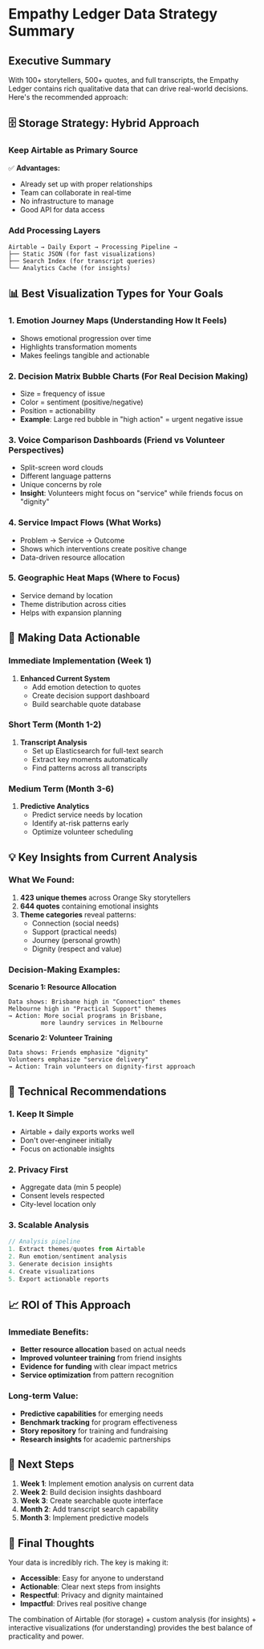 # Empathy Ledger Data Strategy Summary

## Executive Summary

With 100+ storytellers, 500+ quotes, and full transcripts, the Empathy Ledger contains rich qualitative data that can drive real-world decisions. Here's the recommended approach:

## 🗄️ Storage Strategy: Hybrid Approach

### Keep Airtable as Primary Source
✅ **Advantages:**
- Already set up with proper relationships
- Team can collaborate in real-time
- No infrastructure to manage
- Good API for data access

### Add Processing Layers
```
Airtable → Daily Export → Processing Pipeline → 
├── Static JSON (for fast visualizations)
├── Search Index (for transcript queries) 
└── Analytics Cache (for insights)
```

## 📊 Best Visualization Types for Your Goals

### 1. **Emotion Journey Maps** (Understanding How It Feels)
- Shows emotional progression over time
- Highlights transformation moments
- Makes feelings tangible and actionable

### 2. **Decision Matrix Bubble Charts** (For Real Decision Making)
- Size = frequency of issue
- Color = sentiment (positive/negative)
- Position = actionability
- **Example**: Large red bubble in "high action" = urgent negative issue

### 3. **Voice Comparison Dashboards** (Friend vs Volunteer Perspectives)
- Split-screen word clouds
- Different language patterns
- Unique concerns by role
- **Insight**: Volunteers might focus on "service" while friends focus on "dignity"

### 4. **Service Impact Flows** (What Works)
- Problem → Service → Outcome
- Shows which interventions create positive change
- Data-driven resource allocation

### 5. **Geographic Heat Maps** (Where to Focus)
- Service demand by location
- Theme distribution across cities
- Helps with expansion planning

## 🎯 Making Data Actionable

### Immediate Implementation (Week 1)
1. **Enhanced Current System**
   - Add emotion detection to quotes
   - Create decision support dashboard
   - Build searchable quote database

### Short Term (Month 1-2)
1. **Transcript Analysis**
   - Set up Elasticsearch for full-text search
   - Extract key moments automatically
   - Find patterns across all transcripts

### Medium Term (Month 3-6)
1. **Predictive Analytics**
   - Predict service needs by location
   - Identify at-risk patterns early
   - Optimize volunteer scheduling

## 💡 Key Insights from Current Analysis

### What We Found:
1. **423 unique themes** across Orange Sky storytellers
2. **644 quotes** containing emotional insights
3. **Theme categories** reveal patterns:
   - Connection (social needs)
   - Support (practical needs)
   - Journey (personal growth)
   - Dignity (respect and value)

### Decision-Making Examples:

**Scenario 1: Resource Allocation**
```
Data shows: Brisbane high in "Connection" themes
Melbourne high in "Practical Support" themes
→ Action: More social programs in Brisbane, 
         more laundry services in Melbourne
```

**Scenario 2: Volunteer Training**
```
Data shows: Friends emphasize "dignity" 
Volunteers emphasize "service delivery"
→ Action: Train volunteers on dignity-first approach
```

## 🔧 Technical Recommendations

### 1. Keep It Simple
- Airtable + daily exports works well
- Don't over-engineer initially
- Focus on actionable insights

### 2. Privacy First
- Aggregate data (min 5 people)
- Consent levels respected
- City-level location only

### 3. Scalable Analysis
```javascript
// Analysis pipeline
1. Extract themes/quotes from Airtable
2. Run emotion/sentiment analysis
3. Generate decision insights
4. Create visualizations
5. Export actionable reports
```

## 📈 ROI of This Approach

### Immediate Benefits:
- **Better resource allocation** based on actual needs
- **Improved volunteer training** from friend insights  
- **Evidence for funding** with clear impact metrics
- **Service optimization** from pattern recognition

### Long-term Value:
- **Predictive capabilities** for emerging needs
- **Benchmark tracking** for program effectiveness
- **Story repository** for training and fundraising
- **Research insights** for academic partnerships

## 🚀 Next Steps

1. **Week 1**: Implement emotion analysis on current data
2. **Week 2**: Build decision insights dashboard
3. **Week 3**: Create searchable quote interface
4. **Month 2**: Add transcript search capability
5. **Month 3**: Implement predictive models

## 💭 Final Thoughts

Your data is incredibly rich. The key is making it:
- **Accessible**: Easy for anyone to understand
- **Actionable**: Clear next steps from insights
- **Respectful**: Privacy and dignity maintained
- **Impactful**: Drives real positive change

The combination of Airtable (for storage) + custom analysis (for insights) + interactive visualizations (for understanding) provides the best balance of practicality and power.